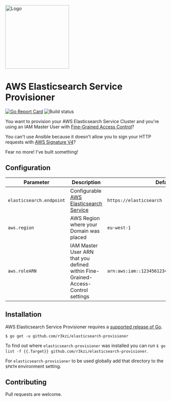 <p align="left"><img src="https://storage.googleapis.com/gopherizeme.appspot.com/gophers/8b1d3e63f2013bf48b04c906312dc358f6f916e3.png" alt="Logo" height="200"></p> 

# AWS Elasticsearch Service Provisioner

[![Go Report Card](https://goreportcard.com/badge/github.com/r3kzi/aws-elasticsearch-provisioner)](https://goreportcard.com/report/github.com/r3kzi/aws-elasticsearch-provisioner)
![Build status](https://travis-ci.com/r3kzi/aws-elasticsearch-provisioner.svg?branch=master)


You want to provision your AWS Elasticsearch Service Cluster and you're using an IAM Master User with 
[Fine-Grained Access Control](https://docs.aws.amazon.com/elasticsearch-service/latest/developerguide/fgac.html)?

You can't use Ansible because it doesn't allow you to sign your HTTP requests with 
[AWS Signature V4](https://docs.aws.amazon.com/general/latest/gr/signature-version-4.html)?

Fear no more! I've built something!

## Configuration

| Parameter                 | Description                                                                               | Default                                           |
|---------------------------|-------------------------------------------------------------------------------------------|---------------------------------------------------|
| `elasticsearch.endpoint`  | Configurable [AWS Elasticsearch Service](https://aws.amazon.com/de/elasticsearch-service) | `https://elasticsearch`                           |
| `aws.region`              | AWS Region where your Domain was placed                                                   | `eu-west-1`                                       |
| `aws.roleARN`             | IAM Master User ARN that you defined within Fine-Grained-Access-Control settings          | `arn:aws:iam::123456123456:role/IAMMasterUser`    |

## Installation

AWS Elasticsearch Service Provisioner requires a
[supported release of Go](https://golang.org/doc/devel/release.html#policy).

```shell script
$ go get -u github.com/r3kzi/elasticsearch-provisioner
```

To find out where `elasticsearch-provisioner` was installed you can run `$ go list -f {{.Target}} github.com/r3kzi/elasticsearch-provisioner`. 

For `elasticsearch-provisioner` to be used globally add that directory to the `$PATH` environment setting.

## Contributing

Pull requests are welcome.